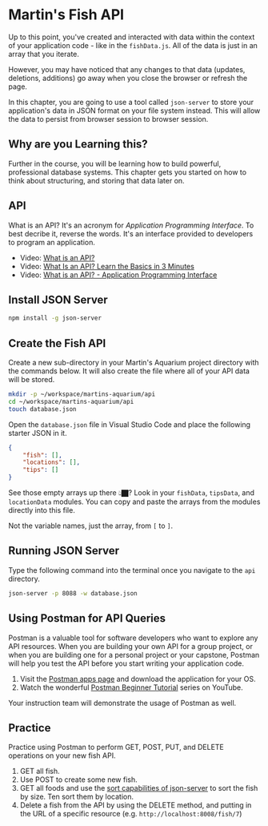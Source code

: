 # Martin's Fish API

Up to this point, you've created and interacted with data within the context of your application code - like in the `fishData.js`. All of the data is just in an array that you iterate.

However, you may have noticed that any changes to that data (updates, deletions, additions) go away when you close the browser or refresh the page.

In this chapter, you are going to use a tool called `json-server` to store your application's data in JSON format on your file system instead. This will allow the data to persist from browser session to browser session.

## Why are you Learning this?

Further in the course, you will be learning how to build powerful, professional database systems. This chapter gets you started on how to think about structuring, and storing that data later on.

## API

What is an API? It's an acronym for _Application Programming Interface_. To best decribe it, reverse the words. It's an interface provided to developers to program an application.

* Video: [What is an API?](https://www.youtube.com/watch?v=s7wmiS2mSXY)
* Video: [What Is an API? Learn the Basics in 3 Minutes](https://www.youtube.com/watch?v=Rha1_St_9kw)
* Video: [What is an API? - Application Programming Interface](https://www.youtube.com/watch?v=B9vPoCOP7oY)

## Install JSON Server

```sh
npm install -g json-server
```

## Create the Fish API

Create a new sub-directory in your Martin's Aquarium project directory with the commands below. It will also create the file where all of your API data will be stored.

```sh
mkdir -p ~/workspace/martins-aquarium/api
cd ~/workspace/martins-aquarium/api
touch database.json
```

Open the `database.json` file in Visual Studio Code and place the following starter JSON in it.

```json
{
    "fish": [],
    "locations": [],
    "tips": []
}
```

See those empty arrays up there 👆🏿? Look in your `fishData`, `tipsData`, and `locationData` modules. You can copy and paste the arrays from the modules directly into this file.

Not the variable names, just the array, from `[` to `]`.

## Running JSON Server

Type the following command into the terminal once you navigate to the `api` directory.

```sh
json-server -p 8088 -w database.json
```


## Using Postman for API Queries

Postman is a valuable tool for software developers who want to explore any API resources. When you are building your own API for a group project, or when you are building one for a personal project or your capstone, Postman will help you test the API before you start writing your application code.

1. Visit the [Postman apps page](https://www.getpostman.com/apps) and download the application for your OS.
1. Watch the wonderful [Postman Beginner Tutorial](https://www.youtube.com/playlist?list=PLhW3qG5bs-L-oT0GenwPLcJAPD_SiFK3C) series on YouTube.

Your instruction team will demonstrate the usage of Postman as well.

## Practice

Practice using Postman to perform GET, POST, PUT, and DELETE operations on your new fish API.

1. GET all fish.
1. Use POST to create some new fish.
1. GET all foods and use the [sort capabilities of json-server](https://github.com/typicode/json-server#sort) to sort the fish by size. Ten sort them by location.
1. Delete a fish from the API by using the DELETE method, and putting in the URL of a specific resource (e.g. `http://localhost:8008/fish/7`)
